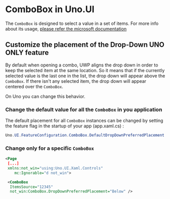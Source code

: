 # ComboBox in Uno.UI

The `ComboBox` is designed to select a value in a set of items. For more info about its usage,
[please refer the microsoft documentation](https://docs.microsoft.com/en-us/windows/uwp/design/controls-and-patterns/combo-box)

## Customize the placement of the Drop-Down **UNO ONLY feature**

By default when opening a combo, UWP aligns the drop down in order to keep the selected item at the same location.
So it means that if the currently selected value is the last one in the list, the drop down will appear above the `ComboBox`.
If there isn't any selected item, the drop down will appear centered over the `ComboBox`.

On Uno you can change this behavior.

### Change the default value for all the `ComboBox` in you application

The default placement for all `ComboBox` instances can be changed by setting the feature flag in the startup of your app (app.xaml.cs) :

```cs
Uno.UI.FeatureConfiguration.ComboBox.DefaultDropDownPreferredPlacement = DropDownPlacement.Below;
```

### Change only for a specific `ComboBox`

```xml
<Page
 [...]
 xmlns:not_win="using:Uno.UI.Xaml.Controls"
    mc:Ignorable="d not_win">

 <ComboBox
  ItemsSource="12345"
  not_win:ComboBox.DropDownPreferredPlacement="Below" />

```
